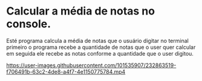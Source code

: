 # Calcular a média de notas no console.
Esté programa calcula a média de notas que o usuário digitar no terminal
primeiro o programa recebe a quantidade de notas que o user quer calcular
em seguida ele recebe as notas conforme a quantidade que o user digitou.



https://user-images.githubusercontent.com/101535907/232863519-f706491b-63c2-4de8-a4f7-4e1150775784.mp4



